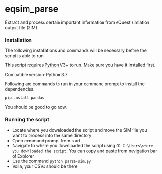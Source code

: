 # eqsim_parse
Extract and process certain important information from eQuest simlation output file (SIM).


### Installation
The following installations and commands will be necessary before the script is able to run. 

This script requires [Python](https://www.python.org/) V3+ to run. Make sure you have it installed first.

Compatible version: Python 3.7

Following are commands to run in your command prompt to install the dependencies.
```
pip install pandas
```

You should be good to go now. 

### Running the script
* Locate where you downloaded the script and move the SIM file you want to process into the same directory
* Open command prompt from start
* Navigate to where you downloaded the script using `CD C:\Users\where you downloaded the script`. You can copy and paste from navigation bar of Explorer
* Use the command `python parse-sim.py`
* Voila, your CSVs should be there
